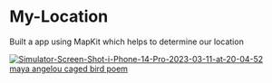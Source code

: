 # My-Location
Built a app using MapKit which helps to determine our location

<a href="https://ibb.co/ncLqdcq"><img src="https://i.ibb.co/0MGp4Mp/Simulator-Screen-Shot-i-Phone-14-Pro-2023-03-11-at-20-04-52.png" alt="Simulator-Screen-Shot-i-Phone-14-Pro-2023-03-11-at-20-04-52" border="0"></a><br /><a target='_blank' href='https://poetandpoem.com/analysis-of-caged-bird-by-maya-angelou'>maya angelou caged bird poem</a><br />
